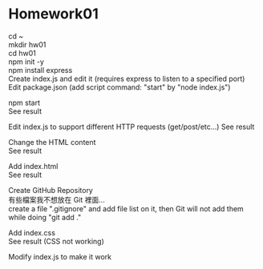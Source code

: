 # Homework01
cd ~\
mkdir hw01\
cd hw01\
npm init -y\
npm install express\
Create index.js and edit it (requires express to listen to a specified port)\
Edit package.json (add script command: "start" by "node index.js")

npm start\
See result

Edit index.js to support different HTTP requests (get/post/etc...)
See result

Change the HTML content\
See result

Add index.html\
See result

Create GitHub Repository\
有些檔案我不想放在 Git 裡面…\
create a file ".gitignore" and add file list on it, then Git will not add them while doing "git add ."

Add index.css\
See result (CSS not working)

Modify index.js to make it work 